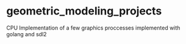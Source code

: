 # geometric_modeling_projects

CPU Implementation of a few graphics proccesses implemented with golang and sdl2
